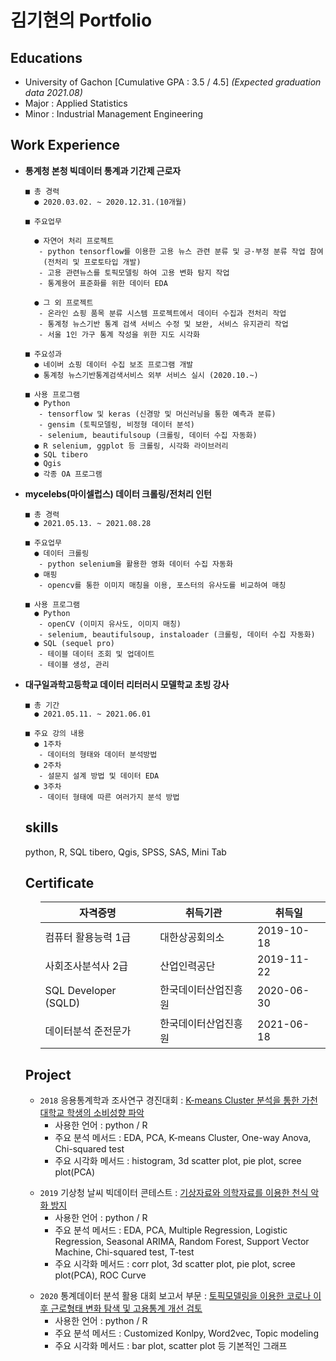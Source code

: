 





<h1>
  <strong>김기현의 Portfolio</strong>
  </h1>
      
  <h2>
  <a>Educations</a>
  </h2>
    <ul>
      <li>
        University of Gachon [Cumulative GPA : 3.5 / 4.5]
        <i>(Expected graduation data 2021.08)</i>
        </li>
      <li>
        Major :  Applied Statistics
          </li>
      <li>
        Minor :  Industrial Management Engineering
  </li>
  </ul>
  
  <h2>
  Work Experience
  </h2>
  <ul>
  <li>
    <strong>통계청 본청 빅데이터 통계과 기간제 근로자</strong> </li>
    
    ■ 총 경력 
      ● 2020.03.02. ~ 2020.12.31.(10개월)

    ■ 주요업무 

      ● 자연어 처리 프로젝트
       - python tensorflow를 이용한 고용 뉴스 관련 분류 및 긍·부정 분류 작업 참여
        (전처리 및 프로토타입 개발)
       - 고용 관련뉴스를 토픽모델링 하여 고용 변화 탐지 작업
       - 통계용어 표준화를 위한 데이터 EDA

      ● 그 외 프로젝트
       - 온라인 쇼핑 품목 분류 시스템 프로젝트에서 데이터 수집과 전처리 작업
       - 통계청 뉴스기반 통계 검색 서비스 수정 및 보완, 서비스 유지관리 작업
       - 서울 1인 가구 통계 작성을 위한 지도 시각화

    ■ 주요성과 
      ● 네이버 쇼핑 데이터 수집 보조 프로그램 개발
      ● 통계청 뉴스기반통계검색서비스 외부 서비스 실시 (2020.10.~)

    ■ 사용 프로그램
      ● Python 
       - tensorflow 및 keras (신경망 및 머신러닝을 통한 예측과 분류)
       - gensim (토픽모델링, 비정형 데이터 분석)
       - selenium, beautifulsoup (크롤링, 데이터 수집 자동화)
      ● R selenium, ggplot 등 크롤링, 시각화 라이브러리
      ● SQL tibero
      ● Qgis
      ● 각종 OA 프로그램

  <li>
  <strong>mycelebs(마이셀럽스) 데이터 크롤링/전처리 인턴 </strong></li>
  
    ■ 총 경력 
      ● 2021.05.13. ~ 2021.08.28

    ■ 주요업무 
      ● 데이터 크롤링
       - python selenium을 활용한 영화 데이터 수집 자동화
      ● 매핑
       - opencv를 통한 이미지 매칭을 이용, 포스터의 유사도를 비교하여 매칭
  
    ■ 사용 프로그램
      ● Python
       - openCV (이미지 유사도, 이미지 매칭)
       - selenium, beautifulsoup, instaloader (크롤링, 데이터 수집 자동화)
      ● SQL (sequel pro)
       - 테이블 데이터 조회 및 업데이트
       - 테이블 생성, 관리
  
  <li>
  <strong>대구일과학고등학교 데이터 리터러시 모델학교 초빙 강사 </strong></li>
  
    ■ 총 기간 
      ● 2021.05.11. ~ 2021.06.01

    ■ 주요 강의 내용
      ● 1주차
       - 데이터의 형태와 데이터 분석방법
      ● 2주차
       - 설문지 설계 방법 및 데이터 EDA
      ● 3주차
       - 데이터 형태에 따른 여러가지 분석 방법 
  
  
  
  <h2>
  skills
  </h2>
  <p>
  python, R, SQL tibero, Qgis, SPSS, SAS, Mini Tab </p>
  
  <!-- spss, sas Mini tab 에서 무엇을 학습 했었는지 적기 -->
  

  
  <h2>
  Certificate
  </h2>
      <ul>
<table class="tg">
<thead>
  <tr>
    <th class="tg-0lax">자격증명</th>
    <th class="tg-0lax">취득기관</th>
    <th class="tg-0lax">취득일</th>
  </tr>
</thead>
<tbody>
  <tr>
    <td class="tg-0lax">컴퓨터 활용능력 1급</td>
    <td class="tg-0lax">대한상공회의소</td>
    <td class="tg-0lax">2019-10-18</td>

  </tr>
  <tr>
    <td class="tg-0lax">사회조사분석사 2급</td>
    <td class="tg-0lax">산업인력공단</td>
    <td class="tg-0lax">2019-11-22</td>
  </tr>
  <tr>
    <td class="tg-0lax">SQL Developer (SQLD)</td>
    <td class="tg-0lax">한국데이터산업진흥원</td>
    <td class="tg-0lax">2020-06-30</td>
  </tr>
  <tr>
    <td class="tg-0lax">데이터분석 준전문가</td>
    <td class="tg-0lax">한국데이터산업진흥원</td>
    <td class="tg-0lax">2021-06-18</td>
  </tr>
</tbody>
</table>
  </ul>
  
  
  <h2>
  Project
  </h2>
  <ul>
  <li> <code>2018</code> 응용통계학과 조사연구 경진대회 : <a href = "https://github.com/kyunleader/Applied_statistics_Research_Competition"> K-means Cluster 분석을 통한 가천대학교 학생의 소비성향 파악 </a>
    <ul>
      <li> 사용한 언어 : python /  R </li>
      <li> 주요 분석 메서드 : EDA, PCA, K-means Cluster, One-way Anova, Chi-squared test </li>
      <li> 주요 시각화 메서드 : histogram, 3d scatter plot, pie plot, scree plot(PCA) </li>
     </ul></ul>
  <!-- repositories 에서 프로젝트 하나씩 올린다음 여기에 추가 하기 -->
    <ul>
      <li> <code>2019</code> 기상청 날씨 빅데이터 콘테스트 : <a href = "https://github.com/kyunleader/2019-bigdata-weather-contest"> 기상자료와 의학자료를 이용한 천식 악화 방지 </a>
    <ul>
      <li> 사용한 언어 : python /  R </li>
      <li> 주요 분석 메서드 : EDA, PCA, Multiple Regression, Logistic Regression, Seasonal ARIMA, Random Forest, Support Vector Machine, Chi-squared test, T-test </li>
      <li> 주요 시각화 메서드 : corr plot, 3d scatter plot, pie plot, scree plot(PCA), ROC Curve </li>
     </ul></ul>
         <ul>
      <li> <code>2020</code> 통계데이터 분석 활용 대회 보고서 부문 : <a href = "https://github.com/kyunleader/2020-Statistics-Korea-Statistical-Analysis-Contest"> 토픽모델링을 이용한 코로나 이후 근로형태 변화 탐색 및 고용통계 개선 검토 </a>
    <ul>
      <li> 사용한 언어 : python /  R </li>
      <li> 주요 분석 메서드 : Customized Konlpy, Word2vec, Topic modeling </li>
      <li> 주요 시각화 메서드 : bar plot, scatter plot 등 기본적인 그래프 </li>
        </ul></ul>
  
 
  
